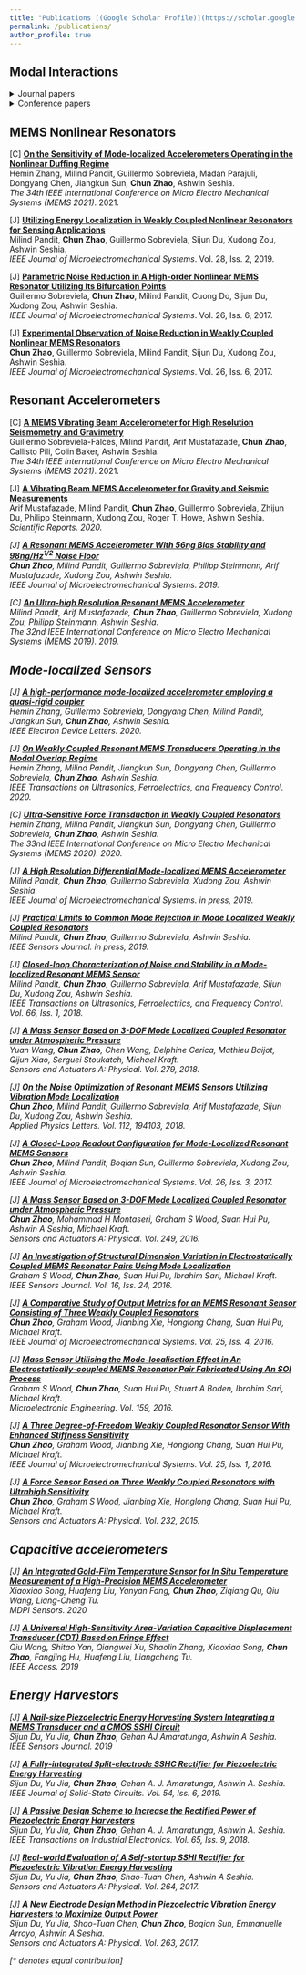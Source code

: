 ```yaml
---
title: "Publications [(Google Scholar Profile)](https://scholar.google.co.uk/citations?user=foRPjLoAAAAJ&hl=en)"
permalink: /publications/
author_profile: true
---
```


## Modal Interactions
<details>
  <summary>Journal papers</summary>

  * [J] <b>[Amplitude-modulated Resonant Accelerometer Employing Parametric Pump](https://aip.scitation.org/doi/abs/10.1063/5.0019296)</b> <br>
  Hemin Zhang, Dongyang Chen, Milind Pandit, Jiangkun Sun, <b>Chun Zhao</b>, Ashwin Seshia.<br>
  <i>Applied Physics Letters</i>. 2020.

  * [J] <b>[Towards High-resolution Inertial Sensors Employing Parametric Modulation in Coupled Micro-mechanical Resonators](https://journals.aps.org/prapplied/abstract/10.1103/PhysRevApplied.12.044005)</b> <br>
  <b>Chun Zhao</b>, Xin Zhou, Milind Pandit, Guillermo Sobreviela, Sijun Du, Xudong Zou, Ashwin Seshia.<br>
  <i>Physical Review Applied</i>. 2019.

  * [J] <b>[Dynamic Modulation of Modal Coupling in Microelectromechanical Gyroscopic Ring Resonators](https://www.nature.com/articles/s41467-019-12796-0.pdf)</b> <br>
  Xin Zhou, <b>Chun Zhao</b>, Dingbang Xiao, Jiangkun Sun, Guillermo Sobreviela, Dustin D Gerrard, Yunhan Chen, Ian Flader, Thomas W Kenny, Xuezhong Wu, Ashwin A Seshia.<br>
  <i>Nature Communications</i>. 2019.

</details>

<details>
  <summary>Conference papers</summary>

[C] <b>[A New Scheme to Enhance/decrease Sensitivity of a MEMS Resonator Using Parametric Modulation](https://www.mems21.org/program/MEMS2021_Program.pdf)</b> <br>
Chengxin Li, Jingqian Xi, Yuan Wang, Fangzheng Li, Lu Gao, Huafeng Liu, <b>Chun Zhao</b>, Liangcheng Tu.<br>
<i>The 34th IEEE International Conference on Micro Electro Mechanical Systems (MEMS 2021)</i>. 2021.

</details>

## MEMS Nonlinear Resonators

[C] <b>[On the Sensitivity of Mode-localized Accelerometers Operating in the Nonlinear Duffing Regime](https://www.mems21.org/program/MEMS2021_Program.pdf)</b> <br>
Hemin Zhang, Milind Pandit, Guillermo Sobreviela, Madan Parajuli, Dongyang Chen, Jiangkun Sun, <b>Chun Zhao</b>, Ashwin Seshia.<br>
<i>The 34th IEEE International Conference on Micro Electro Mechanical Systems (MEMS 2021)</i>. 2021.

[J] <b>[Utilizing Energy Localization in Weakly Coupled Nonlinear Resonators for Sensing Applications](https://ieeexplore.ieee.org/document/8640054)</b> <br>
Milind Pandit, <b>Chun Zhao</b>, Guillermo Sobreviela, Sijun Du, Xudong Zou, Ashwin Seshia.<br>
<i>IEEE Journal of Microelectromechanical Systems</i>. Vol. 28, Iss. 2, 2019.

[J] <b>[Parametric Noise Reduction in A High-order Nonlinear MEMS Resonator Utilizing Its Bifurcation Points](https://ieeexplore.ieee.org/document/8008761)</b> <br>
Guillermo Sobreviela, <b>Chun Zhao</b>, Milind Pandit, Cuong Do, Sijun Du, Xudong Zou, Ashwin Seshia.<br>
<i>IEEE Journal of Microelectromechanical Systems</i>. Vol. 26, Iss. 6, 2017.

[J] <b>[Experimental Observation of Noise Reduction in Weakly Coupled Nonlinear MEMS Resonators](https://ieeexplore.ieee.org/document/8091122)</b> <br>
<b>Chun Zhao</b>, Guillermo Sobreviela, Milind Pandit, Sijun Du, Xudong Zou, Ashwin Seshia.<br>
<i>IEEE Journal of Microelectromechanical Systems</i>. Vol. 26, Iss. 6, 2017.

## Resonant Accelerometers

[C] <b>[A MEMS Vibrating Beam Accelerometer for High Resolution Seismometry and Gravimetry](https://www.mems21.org/program/MEMS2021_Program.pdf)</b> <br>
Guillermo Sobreviela-Falces, Milind Pandit, Arif Mustafazade, <b>Chun Zhao</b>, Callisto Pili, Colin Baker, Ashwin Seshia.<br>
<i>The 34th IEEE International Conference on Micro Electro Mechanical Systems (MEMS 2021)</i>. 2021.

[J] <b>[A Vibrating Beam MEMS Accelerometer for Gravity and Seismic Measurements](https://www.nature.com/articles/s41598-020-67046-x.pdf)</b> <br>
Arif Mustafazade, Milind Pandit, <b>Chun Zhao</b>, Guillermo Sobreviela, Zhijun Du, Philipp Steinmann, Xudong Zou, Roger T. Howe, Ashwin Seshia.<br>
<i>Scientific Reports<i>. 2020.

[J] <b>[A Resonant MEMS Accelerometer With 56ng Bias Stability and 98ng/Hz<sup>1/2</sup> Noise Floor](https://ieeexplore.ieee.org/abstract/document/8692386/)</b> <br>
<b>Chun Zhao</b>, Milind Pandit, Guillermo Sobreviela, Philipp Steinmann, Arif Mustafazade, Xudong Zou, Ashwin Seshia.<br>
<i>IEEE Journal of Microelectromechanical Systems</i>. 2019.

[C] <b>[An Ultra-high Resolution Resonant MEMS Accelerometer](https://ieeexplore.ieee.org/abstract/document/8870734)</b> <br>
Milind Pandit, Arif Mustafazade, <b>Chun Zhao</b>, Guillermo Sobreviela, Xudong Zou, Philipp Steinmann, Ashwin Seshia.<br>
<i>The 32nd IEEE International Conference on Micro Electro Mechanical Systems (MEMS 2019)</i>. 2019.

## Mode-localized Sensors

[J] <b>[A high-performance mode-localized accelerometer employing a quasi-rigid coupler](https://ieeexplore.ieee.org/abstract/document/9180273/)</b> <br>
Hemin Zhang, Guillermo Sobreviela, Dongyang Chen, Milind Pandit, Jiangkun Sun, <b>Chun Zhao</b>, Ashwin Seshia.<br>
<i>IEEE Electron Device Letters</i>. 2020.

[J] <b>[On Weakly Coupled Resonant MEMS Transducers Operating in the Modal Overlap Regime](https://ieeexplore.ieee.org/abstract/document/9212390/)</b> <br>
Hemin Zhang, Milind Pandit, Jiangkun Sun, Dongyang Chen, Guillermo Sobreviela, <b>Chun Zhao</b>, Ashwin Seshia.<br>
<i>IEEE Transactions on Ultrasonics, Ferroelectrics, and Frequency Control</i>. 2020.

[C] <b>[Ultra-Sensitive Force Transduction in Weakly Coupled Resonators](https://ieeexplore.ieee.org/abstract/document/9056267/)</b> <br>
Hemin Zhang, Milind Pandit, Jiangkun Sun, Dongyang Chen, Guillermo Sobreviela, <b>Chun Zhao</b>, Ashwin Seshia.<br>
<i>The 33nd IEEE International Conference on Micro Electro Mechanical Systems (MEMS 2020)</i>. 2020.

[J] <b>[A High Resolution Differential Mode-localized MEMS Accelerometer](https://czhao1987.github.io/publications/2019-07-diffmdxl)</b> <br>
Milind Pandit, <b>Chun Zhao</b>, Guillermo Sobreviela, Xudong Zou, Ashwin Seshia.<br>
<i>IEEE Journal of Microelectromechanical Systems</i>. in press, 2019.

[J] <b>[Practical Limits to Common Mode Rejection in Mode Localized Weakly Coupled Resonators](https://czhao1987.github.io/publications/2019-07-commonmodemdxl)</b> <br>
Milind Pandit, <b>Chun Zhao</b>, Guillermo Sobreviela, Ashwin Seshia.<br>
<i>IEEE Sensors Journal</i>. in press, 2019.

[J] <b>[Closed-loop Characterization of Noise and Stability in a Mode-localized Resonant MEMS Sensor](https://czhao1987.github.io/publications/2018-10-closedloopj)</b> <br>
Milind Pandit, <b>Chun Zhao</b>, Guillermo Sobreviela, Arif Mustafazade, Sijun Du, Xudong Zou, Ashwin Seshia.<br>
<i>IEEE Transactions on Ultrasonics, Ferroelectrics, and Frequency Control</i>. Vol. 66, Iss. 1, 2018.

[J] <b>[A Mass Sensor Based on 3-DOF Mode Localized Coupled Resonator under Atmospheric Pressure](https://czhao1987.github.io/publications/2018-06-mdmass3dof)</b> <br>
Yuan Wang, <b>Chun Zhao</b>, Chen Wang, Delphine Cerica, Mathieu Baijot, Qijun Xiao, Serguei Stoukatch, Michael Kraft.<br>
<i>Sensors and Actuators A: Physical</i>. Vol. 279, 2018.

[J] <b>[On the Noise Optimization of Resonant MEMS Sensors Utilizing Vibration Mode Localization](https://czhao1987.github.io/publications/2018-05-mdsensornoise)</b> <br>
<b>Chun Zhao</b>, Milind Pandit, Guillermo Sobreviela, Arif Mustafazade, Sijun Du, Xudong Zou, Ashwin Seshia.<br>
<i>Applied Physics Letters</i>. Vol. 112, 194103, 2018.

[J] <b>[A Closed-Loop Readout Configuration for Mode-Localized Resonant MEMS Sensors](https://czhao1987.github.io/publications/2017-04-mdsensorclosedloop)</b> <br>
<b>Chun Zhao</b>, Milind Pandit, Boqian Sun, Guillermo Sobreviela, Xudong Zou, Ashwin Seshia.<br>
<i>IEEE Journal of Microelectromechanical Systems</i>. Vol. 26, Iss. 3, 2017.

[J] <b>[A Mass Sensor Based on 3-DOF Mode Localized Coupled Resonator under Atmospheric Pressure](https://czhao1987.github.io/publications/2016-10-mdreview)</b> <br>
<b>Chun Zhao</b>, Mohammad H Montaseri, Graham S Wood, Suan Hui Pu, Ashwin A Seshia, Michael Kraft.<br>
<i>Sensors and Actuators A: Physical</i>. Vol. 249, 2016.

[J] <b>[An Investigation of Structural Dimension Variation in Electrostatically Coupled MEMS Resonator Pairs Using Mode Localization](https://czhao1987.github.io/publications/2016-12-mdstructural)</b> <br>
Graham S Wood, <b>Chun Zhao</b>, Suan Hui Pu, Ibrahim Sari, Michael Kraft.<br>
<i>IEEE Sensors Journal</i>. Vol. 16, Iss. 24, 2016.

[J] <b>[A Comparative Study of Output Metrics for an MEMS Resonant Sensor Consisting of Three Weakly Coupled Resonators](https://czhao1987.github.io/publications/2016-06-mdsensoroutput)</b> <br>
<b>Chun Zhao</b>, Graham Wood, Jianbing Xie, Honglong Chang, Suan Hui Pu, Michael Kraft.<br>
<i>IEEE Journal of Microelectromechanical Systems</i>. Vol. 25, Iss. 4, 2016.

[J] <b>[Mass Sensor Utilising the Mode-localisation Effect in An Electrostatically-coupled MEMS Resonator Pair Fabricated Using An SOI Process](https://czhao1987.github.io/publications/2016-06-mdmass2df)</b> <br>
Graham S Wood, <b>Chun Zhao</b>, Suan Hui Pu, Stuart A Boden, Ibrahim Sari, Michael Kraft.<br>
<i>Microelectronic Engineering</i>. Vol. 159, 2016.

[J] <b>[A Three Degree-of-Freedom Weakly Coupled Resonator Sensor With Enhanced Stiffness Sensitivity](https://czhao1987.github.io/publications/2016-06-mdsensor3dof)</b> <br>
<b>Chun Zhao</b>, Graham Wood, Jianbing Xie, Honglong Chang, Suan Hui Pu, Michael Kraft.<br>
<i>IEEE Journal of Microelectromechanical Systems</i>. Vol. 25, Iss. 1, 2016.

[J] <b>[A Force Sensor Based on Three Weakly Coupled Resonators with Ultrahigh Sensitivity](https://czhao1987.github.io/publications/2015-08-mdforcesensor)</b> <br>
<b>Chun Zhao</b>, Graham S Wood, Jianbing Xie, Honglong Chang, Suan Hui Pu, Michael Kraft.<br>
<i>Sensors and Actuators A: Physical</i>. Vol. 232, 2015.

## Capacitive accelerometers

[J] <b>[An Integrated Gold-Film Temperature Sensor for In Situ Temperature Measurement of a High-Precision MEMS Accelerometer](https://www.mdpi.com/1424-8220/20/13/3652)</b> <br>
Xiaoxiao Song, Huafeng Liu, Yanyan Fang, <b>Chun Zhao</b>, Ziqiang Qu, Qiu Wang, Liang-Cheng Tu.<br>
<i>MDPI Sensors</i>. 2020

[J] <b>[A Universal High-Sensitivity Area-Variation Capacitive Displacement Transducer (CDT) Based on Fringe Effect](https://ieeexplore.ieee.org/iel7/6287639/8600701/08873587.pdf)</b> <br>
Qiu Wang, Shitao Yan, Qiangwei Xu, Shaolin Zhang, Xiaoxiao Song, <b>Chun Zhao</b>, Fangjing Hu, Huafeng Liu, Liangcheng Tu.<br>
<i>IEEE Access</i>. 2019

## Energy Harvestors

[J] <b>[A Nail-size Piezoelectric Energy Harvesting System Integrating a MEMS Transducer and a CMOS SSHI Circuit](https://ieeexplore.ieee.org/abstract/document/8835123/)</b> <br>
Sijun Du, Yu Jia, <b>Chun Zhao</b>, Gehan AJ Amaratunga, Ashwin A Seshia.<br>
<i>IEEE Sensors Journal</i>. 2019

[J] <b>[A Fully-integrated Split-electrode SSHC Rectifier for Piezoelectric Energy Harvesting](https://czhao1987.github.io/publications/2019-06-SSHCRectifier)</b> <br>
Sijun Du, Yu Jia, <b>Chun Zhao</b>, Gehan A. J. Amaratunga, Ashwin A. Seshia.<br>
<i>IEEE Journal of Solid-State Circuits</i>. Vol. 54, Iss. 6, 2019.

[J] <b>[A Passive Design Scheme to Increase the Rectified Power of Piezoelectric Energy Harvesters](https://czhao1987.github.io/publications/2018-09-PassiveDesignScheme)</b> <br>
Sijun Du, Yu Jia, <b>Chun Zhao</b>, Gehan A. J. Amaratunga, Ashwin A. Seshia.<br>
<i>IEEE Transactions on Industrial Electronics</i>. Vol. 65, Iss. 9, 2018.

[J] <b>[Real-world Evaluation of A Self-startup SSHI Rectifier for Piezoelectric Vibration Energy Harvesting](https://czhao1987.github.io/publications/2017-09-realevaluation)</b> <br>
Sijun Du, Yu Jia, <b>Chun Zhao</b>, Shao-Tuan Chen, Ashwin A Seshia.<br>
<i>Sensors and Actuators A: Physical</i>. Vol. 264, 2017.

[J] <b>[A New Electrode Design Method in Piezoelectric Vibration Energy Harvesters to Maximize Output Power](https://czhao1987.github.io/publications/2017-08-newelectrode)</b> <br>
Sijun Du, Yu Jia, Shao-Tuan Chen, <b>Chun Zhao</b>, Boqian Sun, Emmanuelle Arroyo, Ashwin A Seshia.<br>
<i>Sensors and Actuators A: Physical</i>. Vol. 263, 2017.

<!-- <b>[Lipschitz Generative Adversarial Nets](http://lantaoyu.com/publications/LGAN)</b> <br>
Zhiming Zhou, Jiadong Liang, Yuxuan Song, <b>Lantao Yu</b>, Hongwei Wang, Weinan Zhang, Yong Yu, Zhihua Zhang. <i>The 36th International Conference on Machine Learning</i>. <b>ICML 2019</b>.

<b>[Variational Bottleneck  Domain Adaptation](http://lantaoyu.com/publications/VBDA)</b> <br>
Yuxuan Song, <b>Lantao Yu</b>, Zhangjie Cao, Zhiming Zhou, Jian Shen, Shuo Shao, Weinan Zhang, Yong Yu. <i>In submission to IJCAI 2019.</i>

<b>[Understanding the Effectiveness of Lipschitz-Continuity in Generative Adversarial Nets](http://lantaoyu.com/publications/GanGradient)</b> <br>
Zhiming Zhou, Yuxuan Song, <b>Lantao Yu</b>, Hongwei Wang, Zhihua Zhang, Weinan Zhang, Yong Yu.
<i>ArXiv 2018.</i>

<b>[SeqGAN: Sequence Generative Adversarial Nets with Policy Gradient](http://lantaoyu.com/publications/SeqGAN)</b> <br>
<b>Lantao Yu</b>, Weinan Zhang, Jun Wang, and Yong Yu.
<i>The 31st AAAI conference on Artificial Intelligence</i>. <b>AAAI 2017</b>.

<b>[IRGAN: A Minimax Game for Unifying Generative and Discriminative Information Retrieval Models](http://lantaoyu.com/publications/IRGAN)</b><br>
Jun Wang, <b>Lantao Yu</b>, Weinan Zhang, Yu Gong, Yinghui Xu, Benyou Wang, Peng Zhang and Dell Zhang.
<i>The 40th International ACM SIGIR Conference on Research and Development in Information Retrieval.</i> <b>SIGIR 2017</b>. <b> <span style="color:red">Best Paper Award Honorable Mention</span> </b>

<b>[A Dynamic Attention Deep Model for Article Recommendation by Learning Human Editors’ Demonstration](http://lantaoyu.com/publications/DADM)</b><br>
<b>Lantao Yu\*</b>, Xuejian Wang\*, Kan Ren, Guanyu Tao, Weinan Zhang, Yong Yu, Jun Wang.
<i>The 23rd SIGKDD Conference on Knowledge Discovery and Data Mining.</i> <b>KDD 2017</b>.

## Multi-Agent Systems & Computational Sustainability

<b>[Deep Reinforcement Learning for Green Security Games with Real-Time Information](http://lantaoyu.com/publications/RLSGAAAI19)</b><br>
Yufei Wang, Zheyuan Ryan Shi, <b>Lantao Yu</b>, Yi Wu, Rohit Singh, Lucas Joppa, Fei Fang.
<i>The Thirty-Third AAAI Conference on Artificial Intelligence.</i> <b>AAAI 2019</b>.

<b>[A Study of AI Population Dynamics with Million-agent Reinforcement Learning](http://lantaoyu.com/publications/MA)</b><br>
<b>Lantao Yu\*</b>, Yaodong Yang\*, Yiwei Bai\*, Jun Wang, Weinan Zhang, Ying Wen, Yong Yu. <i>The 17th International Conference on Autonomous Agents and Multi-Agent Systems.</i> <b>AAMAS 2018</b>.

<b>[Exploiting Real-World Data and Human Knowledge for Predicting Wildlife Poaching](http://lantaoyu.com/publications/COMPASS18)</b><br>
Swaminathan Gurumurthy, <b>Lantao Yu</b>, Chenyan Zhang, Yongchao Jin, Weiping Li, Xiaodong Zhang, Fei Fang. <i>ACM SIGCAS Conference on Computing and Sustainable Societies.</i> <b>COMPASS 2018</b>.

<b>[Deep Reinforcement Learning for Green Security Game with Online Information](http://lantaoyu.com/publications/RLSG)</b><br>
<b>Lantao Yu</b>, Yi Wu, Rohit Singh, Lucas Joppa and Fei Fang. <i>AAAI-18 Artificial Intelligence for Imperfect-Information Games Workshop.</i> -->

[\* denotes equal contribution]
